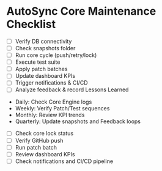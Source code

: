 # AutoSync Core Maintenance Checklist

- [ ] Verify DB connectivity
- [ ] Check snapshots folder
- [ ] Run core cycle (push/retry/lock)
- [ ] Execute test suite
- [ ] Apply patch batches
- [ ] Update dashboard KPIs
- [ ] Trigger notifications & CI/CD
- [ ] Analyze feedback & record Lessons Learned
- Daily: Check Core Engine logs
- Weekly: Verify Patch/Test sequences
- Monthly: Review KPI trends
- Quarterly: Update snapshots and Feedback loops
- [ ] Check core lock status
- [ ] Verify GitHub push
- [ ] Run patch batch
- [ ] Review dashboard KPIs
- [ ] Check notifications and CI/CD pipeline